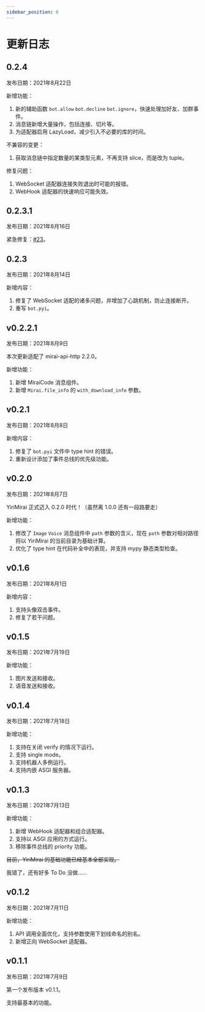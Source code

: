 ```yaml
---
sidebar_position: 6
---
```


# 更新日志

## 0.2.4

发布日期：2021年8月22日

新增功能：

1. 新的辅助函数 `bot.allow` `bot.decline` `bot.ignore`，快速处理加好友、加群事件。
2. 消息链新增大量操作，包括连接、切片等。
3. 为适配器启用 LazyLoad，减少引入不必要的库的时间。

不兼容的变更：

1. 获取消息链中指定数量的某类型元素，不再支持 slice，而是改为 tuple。

修复问题：

1. WebSocket 适配器连接失败退出时可能的报错。
2. WebHook 适配器的快速响应可能失效。

## 0.2.3.1

发布日期：2021年8月16日

紧急修复：[#23](https://github.com/YiriMiraiProject/YiriMirai/issues/23)。

## 0.2.3

发布日期：2021年8月14日

新增内容：

1. 修复了 WebSocket 适配的诸多问题，并增加了心跳机制，防止连接断开。
2. 重写 `bot.pyi`。

## v0.2.2.1

发布日期：2021年8月9日

本次更新适配了 mirai-api-http 2.2.0。

新增功能：

1. 新增 MiraiCode 消息组件。
2. 新增 `Mirai.file_info` 的 `with_download_info` 参数。

## v0.2.1

发布日期：2021年8月8日

新增内容：

1. 修复了 `bot.pyi` 文件中 type hint 的错误。
2. 重新设计添加了事件总线的优先级功能。

## v0.2.0

发布日期：2021年8月7日

YiriMirai 正式迈入 0.2.0 时代！（虽然离 1.0.0 还有一段路要走）

新增功能：

1. 修改了 `Image` `Voice` 消息组件中 `path` 参数的含义，现在 `path` 参数对相对路径将以 YiriMirai 的当前目录为基础计算。
2. 优化了 type hint 在代码补全中的表现，并支持 mypy 静态类型检查。

## v0.1.6

发布日期：2021年8月1日

新增内容：

1. 支持头像双击事件。
2. 修复了若干问题。

## v0.1.5

发布日期：2021年7月19日

新增功能：

1. 图片发送和接收。
2. 语音发送和接收。

## v0.1.4

发布日期：2021年7月18日

新增功能：

1. 支持在关闭 verify 的情况下运行。
2. 支持 single mode。
3. 支持机器人多例运行。
4. 支持内嵌 ASGI 服务器。

## v0.1.3

发布日期：2021年7月13日

新增功能：

1. 新增 WebHook 适配器和组合适配器。
2. 支持以 ASGI 应用的方式运行。
3. 移除事件总线的 priority 功能。

~~目前，YiriMirai 的基础功能已经基本全部实现。~~

我错了，还有好多 To Do 没做……

## v0.1.2

发布日期：2021年7月11日

新增功能：

1. API 调用全面优化，支持参数使用下划线命名的别名。
2. 新增正向 WebSocket 适配器。

## v0.1.1

发布日期：2021年7月9日

第一个发布版本 v0.1.1。

支持最基本的功能。
